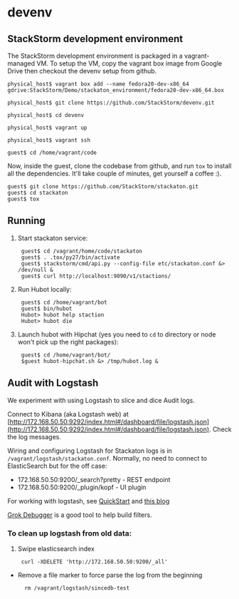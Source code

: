 devenv
======

StackStorm development environment
----------------------------------

The StackStorm development environment is packaged in a vagrant-managed VM. To
setup the VM, copy the vagrant box image from Google Drive then checkout the
devenv setup from github.

~~~~~~~~~~~~~~~~~~~~~~~~~~~~~~~~~~~~~~~~~~~~~~~~~~~~~~~~~~~~~~~~~~~~~~~~~~~~~~~~
physical_host$ vagrant box add --name fedora20-dev-x86_64 gdrive:StackStorm/Demo/stackaton_environment/fedora20-dev-x86_64.box

physical_host$ git clone https://github.com/StackStorm/devenv.git

physical_host$ cd devenv

physical_host$ vagrant up

physical_host$ vagrant ssh

guest$ cd /home/vagrant/code
~~~~~~~~~~~~~~~~~~~~~~~~~~~~~~~~~~~~~~~~~~~~~~~~~~~~~~~~~~~~~~~~~~~~~~~~~~~~~~~~



Now, inside the guest, clone the codebase from github, and run `tox` to install all the dependencies. It'll take couple of minutes, get yourself a coffee :). 

~~~~~~~~~~~~~~~~~~~~~~~~~~~~~~~~~~~~~~~~~~~~~~~~~~~~~~~~~~~~~~~~~~~~~~~~~~~~~~~~
guest$ git clone https://github.com/StackStorm/stackaton.git
guest$ cd stackaton
guest$ tox
~~~~~~~~~~~~~~~~~~~~~~~~~~~~~~~~~~~~~~~~~~~~~~~~~~~~~~~~~~~~~~~~~~~~~~~~~~~~~~~~


## Running

1. Start stackaton service:
	
		guest$ cd /vagrant/home/code/stackaton
	 	guest$ . .tox/py27/bin/activate
	 	guest$ stackstorm/cmd/api.py --config-file etc/stackaton.conf &> /dev/null &
	 	guest$ curl http://localhost:9090/v1/stactions/
1. Run Hubot locally: 
		
		guest$ cd /home/vagrant/bot
		guest$ bin/hubot
		Hubot> hubot help staction
		Hubot> hubot die
		
1. Launch hubot with Hipchat (yes you need to `cd` to directory or node won't pick up the right packages):
		
		guest$ cd /home/vagrant/bot/ 
		$guest hubot-hipchat.sh &> /tmp/hubot.log &

## Audit with Logstash
We experiment with using Logstash to slice and dice Audit logs. 


Connect to Kibana (aka Logstash web) at [http://172.168.50.50:9292/index.html#/dashboard/file/logstash.json](http://172.168.50.50:9292/index.html#/dashboard/file/logstash.json). Check the log messages.


Wiring and configuring Logstash for Stackaton logs is in `/vagrant/logstash/stackaton.conf`. 
Normally, no need to connect to ElasticSearch but for the off case: 

* 172.168.50.50:9200/_search?pretty - REST endpoint
* 172.168.50.50:9200/_plugin/kopf - UI plugin

For working with logstash, see [QuickStart](http://logstash.net/docs/1.4.0/tutorials/getting-started-with-logstash) and [this blog](http://www.chriscowley.me.uk/blog/2014/03/21/logstash-on-centos-6/) 

[Grok Debugger](http://grokdebug.herokuapp.com/) is a good tool to help build filters. 


### To clean up logstash from old data:

1. Swipe elasticsearch index

		curl -XDELETE 'http://172.168.50.50:9200/_all'
* Remove a file marker to force parse the log from the beginning

		rm /vagrant/logstash/sincedb-test
